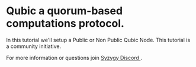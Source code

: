 # Qubic a quorum-based computations protocol.

In this tutorial we'll setup a Public or Non Public Qubic Node. This tutorial is a community initiative.

For more information or questions join [Syzygy Discord ](https://discord.gg/2vDMR8m "Syzygy Discord").




